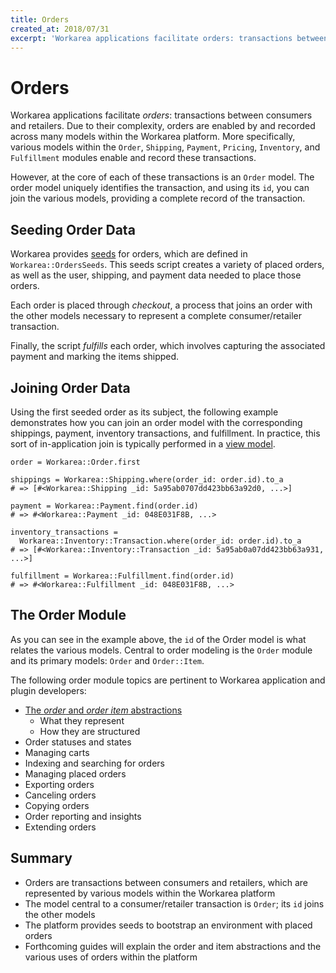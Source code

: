 ```yaml
---
title: Orders
created_at: 2018/07/31
excerpt: 'Workarea applications facilitate orders: transactions between consumers and retailers. Due to their complexity, orders are enabled by and recorded across many models within the Workarea platform. More specifically, various models within the Order, Shi'
---
```


# Orders

Workarea applications facilitate <dfn>orders</dfn>: transactions between consumers and retailers. Due to their complexity, orders are enabled by and recorded across many models within the Workarea platform. More specifically, various models within the `Order`, `Shipping`, `Payment`, `Pricing`, `Inventory`, and `Fulfillment` modules enable and record these transactions.

However, at the core of each of these transactions is an `Order` model. The order model uniquely identifies the transaction, and using its `id`, you can join the various models, providing a complete record of the transaction.

## Seeding Order Data

Workarea provides [seeds](/articles/seeds.html) for orders, which are defined in `Workarea::OrdersSeeds`. This seeds script creates a variety of placed orders, as well as the user, shipping, and payment data needed to place those orders.

Each order is placed through <dfn>checkout</dfn>, a process that joins an order with the other models necessary to represent a complete consumer/retailer transaction.

Finally, the script _fulfills_ each order, which involves capturing the associated payment and marking the items shipped.

## Joining Order Data

Using the first seeded order as its subject, the following example demonstrates how you can join an order model with the corresponding shippings, payment, inventory transactions, and fulfillment. In practice, this sort of in-application join is typically performed in a [view model](/articles/view-models.html).

```
order = Workarea::Order.first

shippings = Workarea::Shipping.where(order_id: order.id).to_a
# => [#<Workarea::Shipping _id: 5a95ab0707dd423bb63a92d0, ...>]

payment = Workarea::Payment.find(order.id)
# => #<Workarea::Payment _id: 048E031F8B, ...>

inventory_transactions =
  Workarea::Inventory::Transaction.where(order_id: order.id).to_a
# => [#<Workarea::Inventory::Transaction _id: 5a95ab0a07dd423bb63a931, ...>]

fulfillment = Workarea::Fulfillment.find(order.id)
# => #<Workarea::Fulfillment _id: 048E031F8B, ...>
```

## The Order Module

As you can see in the example above, the `id` of the Order model is what relates the various models. Central to order modeling is the `Order` module and its primary models: `Order` and `Order::Item`.

The following order module topics are pertinent to Workarea application and plugin developers:

- [The _order_ and _order item_ abstractions](/articles/orders-and-items.html)
  - What they represent
  - How they are structured
- Order statuses and states
- Managing carts
- Indexing and searching for orders
- Managing placed orders
- Exporting orders
- Canceling orders
- Copying orders
- Order reporting and insights
- Extending orders

## Summary

- Orders are transactions between consumers and retailers, which are represented by various models within the Workarea platform
- The model central to a consumer/retailer transaction is `Order`; its `id` joins the other models
- The platform provides seeds to bootstrap an environment with placed orders
- Forthcoming guides will explain the order and item abstractions and the various uses of orders within the platform

